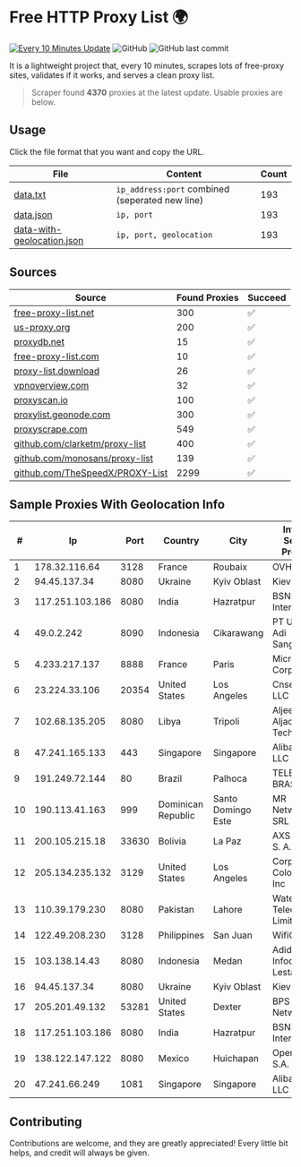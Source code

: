 
# Free HTTP Proxy List 🌍

[![Every 10 Minutes Update](https://github.com/mertguvencli/http-proxy-list/actions/workflows/main.yml/badge.svg?branch=main)](https://github.com/mertguvencli/http-proxy-list/actions/workflows/main.yml)
![GitHub](https://img.shields.io/github/license/mertguvencli/http-proxy-list)
![GitHub last commit](https://img.shields.io/github/last-commit/mertguvencli/http-proxy-list)

It is a lightweight project that, every 10 minutes, scrapes lots of free-proxy sites, validates if it works, and serves a clean proxy list.


> Scraper found **4370** proxies at the latest update. Usable proxies are below.

## Usage

Click the file format that you want and copy the URL.


|File|Content|Count|
|----|-------|-----|
|[data.txt](https://raw.githubusercontent.com/mertguvencli/http-proxy-list/main/proxy-list/data.txt)|`ip_address:port` combined (seperated new line)|193|
|[data.json](https://raw.githubusercontent.com/mertguvencli/http-proxy-list/main/proxy-list/data.json)|`ip, port`|193|
|[data-with-geolocation.json](https://raw.githubusercontent.com/mertguvencli/http-proxy-list/main/proxy-list/data-with-geolocation.json)|`ip, port, geolocation`|193|

## Sources

|Source|Found Proxies|Succeed|
|------|-------------|-------|
|[free-proxy-list.net](https://free-proxy-list.net)|300|✅|
|[us-proxy.org](https://www.us-proxy.org)|200|✅|
|[proxydb.net](http://proxydb.net)|15|✅|
|[free-proxy-list.com](https://free-proxy-list.com/?page=&port=&type%5B%5D=http&type%5B%5D=https&up_time=0&search=Search)|10|✅|
|[proxy-list.download](https://www.proxy-list.download/HTTP)|26|✅|
|[vpnoverview.com](https://vpnoverview.com/privacy/anonymous-browsing/free-proxy-servers)|32|✅|
|[proxyscan.io](https://www.proxyscan.io)|100|✅|
|[proxylist.geonode.com](https://proxylist.geonode.com/api/proxy-list?limit=300&page=1&sort_by=lastChecked&sort_type=desc&protocols=http,https)|300|✅|
|[proxyscrape.com](https://api.proxyscrape.com/v2/?request=displayproxies&protocol=http&timeout=10000&country=all&ssl=all&anonymity=all)|549|✅|
|[github.com/clarketm/proxy-list](https://raw.githubusercontent.com/clarketm/proxy-list/master/proxy-list-raw.txt)|400|✅|
|[github.com/monosans/proxy-list](https://raw.githubusercontent.com/monosans/proxy-list/main/proxies/http.txt)|139|✅|
|[github.com/TheSpeedX/PROXY-List](https://raw.githubusercontent.com/TheSpeedX/PROXY-List/master/http.txt)|2299|✅|


## Sample Proxies With Geolocation Info

|#|Ip|Port|Country|City|Internet Service Provider|
|-|--|----|-------|----|-------------------------|
|1|178.32.116.64|3128|France|Roubaix|OVH SAS|
|2|94.45.137.34|8080|Ukraine|Kyiv Oblast|Kievline LLC|
|3|117.251.103.186|8080|India|Hazratpur|BSNL Internet|
|4|49.0.2.242|8090|Indonesia|Cikarawang|PT Usaha Adi Sanggoro|
|5|4.233.217.137|8888|France|Paris|Microsoft Corporation|
|6|23.224.33.106|20354|United States|Los Angeles|Cnservers LLC|
|7|102.68.135.205|8080|Libya|Tripoli|Aljeel Aljadeed For Technology|
|8|47.241.165.133|443|Singapore|Singapore|Alibaba.com LLC|
|9|191.249.72.144|80|Brazil|Palhoca|TELEFÔNICA BRASIL S.A|
|10|190.113.41.163|999|Dominican Republic|Santo Domingo Este|MR Networking, SRL|
|11|200.105.215.18|33630|Bolivia|La Paz|AXS Bolivia S. A.|
|12|205.134.235.132|3129|United States|Los Angeles|Corporate Colocation Inc|
|13|110.39.179.230|8080|Pakistan|Lahore|Wateen Telecom Limited|
|14|122.49.208.230|3128|Philippines|San Juan|WifiCity, Inc|
|15|103.138.14.43|8080|Indonesia|Medan|Adidaya Infocom Lestari|
|16|94.45.137.34|8080|Ukraine|Kyiv Oblast|Kievline LLC|
|17|205.201.49.132|53281|United States|Dexter|BPS Networks|
|18|117.251.103.186|8080|India|Hazratpur|BSNL Internet|
|19|138.122.147.122|8080|Mexico|Huichapan|Operbes, S.A. de C.V.|
|20|47.241.66.249|1081|Singapore|Singapore|Alibaba.com LLC|



## Contributing

Contributions are welcome, and they are greatly appreciated! Every
little bit helps, and credit will always be given.

